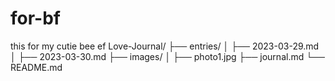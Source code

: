 # for-bf
this for my cutie bee ef
Love-Journal/
├── entries/
│   ├── 2023-03-29.md
│   ├── 2023-03-30.md
├── images/
│   ├── photo1.jpg
├── journal.md
└── README.md
